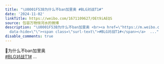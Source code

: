 ```yaml
---
title: "\U0001F53B为什么不ban加里奥 #BLG对战T1#"
date: '2024-11-02'
linkTitle: https://weibo.com/1671109627/OEt9iAEQS
source: 包容万物恒河水的微博
description: "\U0001F53B为什么不ban加里奥 <br><a href=\"https://m.weibo.cn/search?containerid=231522type%3D1%26t%3D10%26q%3D%23BLG%E5%AF%B9%E6%88%98T1%23&amp;extparam=%23BLG%E5%AF%B9%E6%88%98T1%23\"
  data-hide=\"\"><span class=\"surl-text\">#BLG对战T1#</span></a>  ..."
disable_comments: true
---
```

🔻为什么不ban加里奥 <br><a href="https://m.weibo.cn/search?containerid=231522type%3D1%26t%3D10%26q%3D%23BLG%E5%AF%B9%E6%88%98T1%23&amp;extparam=%23BLG%E5%AF%B9%E6%88%98T1%23" data-hide=""><span class="surl-text">#BLG对战T1#</span></a>  ...